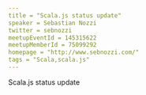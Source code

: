 ```yaml
---
title = "Scala.js status update"
speaker = Sebastian Nozzi
twitter = sebnozzi
meetupEventId = 145315622
meetupMemberId = 75099292
homepage = "http://www.sebnozzi.com/"
tags = "Scala,scala.js"
---
```

Scala.js status update